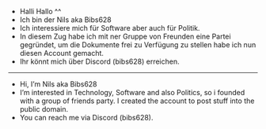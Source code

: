 - Halli Hallo ^^
- Ich bin der Nils aka Bibs628
- Ich interessiere mich für Software aber auch für Politik. 
- In diesem Zug habe ich mit ner Gruppe von Freunden eine Partei gegründet, um die Dokumente frei zu Verfügung zu stellen habe ich nun diesen Account gemacht.
- Ihr könnt mich über Discord (bibs628) erreichen.
---------------------------------------------------------------------------
- Hi, I’m Nils aka Bibs628
- I’m interested in Technology, Software and also Politics, so i founded with a group of friends party. I created the account to post stuff into the public domain.
- You can reach me via Discord (bibs628).

<!---
Bibs628/Bibs628 is a ✨ special ✨ repository because its `README.md` (this file) appears on your GitHub profile.
You can click the Preview link to take a look at your changes.
--->
